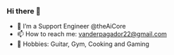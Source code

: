 ### Hi there 👋

<!--
**vpagador/vpagador** is a ✨ _special_ ✨ repository because its `README.md` (this file) appears on your GitHub profile.

Here are some ideas to get you started:

- 🔭 I’m currently working on ...
- 🌱 I’m currently learning ...
- 👯 I’m looking to collaborate on ...
- 🤔 I’m looking for help with ...
- 💬 Ask me about ...
- 📫 How to reach me: ...
- 😄 Pronouns: ...
- ⚡ Fun fact: ...
-->


- 💫  I’m a Support Engineer @theAiCore
- 📫 How to reach me: vanderpagador22@gmail.com
- 🎸 Hobbies: Guitar, Gym, Cooking and Gaming

